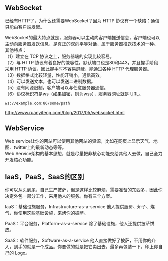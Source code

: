 ## WebSocket
已经有HTTP了，为什么还需要WebSocket？因为 HTTP 协议有一个缺陷：通信只能由客户端发起。  

WebSocket的最大特点就是，服务器可以主动向客户端推送信息，客户端也可以主动向服务器发送信息，是真正的双向平等对话，属于服务器推送技术的一种。
其他特点：  
（1）建立在 TCP 协议之上，服务器端的实现比较容易。  
（2）与 HTTP 协议有着良好的兼容性。默认端口也是80和443，并且握手阶段采用 HTTP 协议，因此握手时不容易屏蔽，能通过各种 HTTP 代理服务器。  
（3）数据格式比较轻量，性能开销小，通信高效。  
（4）可以发送文本，也可以发送二进制数据。  
（5）没有同源限制，客户端可以与任意服务器通信。  
（6）协议标识符是ws（如果加密，则为wss），服务器网址就是 URL。
	
	ws://example.com:80/some/path
	
http://www.ruanyifeng.com/blog/2017/05/websocket.html

## WebService
Web service让你的网站可以使用其他网站的资源，比如在网页上显示天气、地图、twitter上的最新动态等等。   
Web Service架构的基本思想，就是尽量把非核心功能交给其他人去做，自己全力开发核心功能。    

## IaaS，PaaS，SaaS的区别
你可以从头到尾，自己生产披萨，但是这样比较麻烦，需要准备的东西多，因此你决定外包一部分工作，采用他人的服务。你有三个方案。

IaaS：基础设施服务，Infrastructure-as-a-service 他人提供厨房、炉子、煤气，你使用这些基础设施，来烤你的披萨。 

PaaS：平台服务，Platform-as-a-service 除了基础设施，他人还提供披萨饼皮。

SaaS：软件服务，Software-as-a-service 他人直接做好了披萨，不用你的介入，到手的就是一个成品。你要做的就是把它卖出去，最多再包装一下，印上你自己的 Logo。
